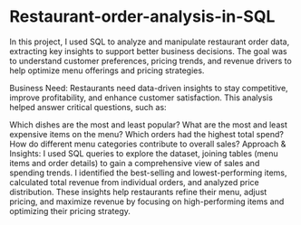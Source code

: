 # Restaurant-order-analysis-in-SQL
In this project, I used SQL to analyze and manipulate restaurant order data, extracting key insights to support better business decisions. The goal was to understand customer preferences, pricing trends, and revenue drivers to help optimize menu offerings and pricing strategies.

Business Need:
Restaurants need data-driven insights to stay competitive, improve profitability, and enhance customer satisfaction. This analysis helped answer critical questions, such as:

Which dishes are the most and least popular?
What are the most and least expensive items on the menu?
Which orders had the highest total spend?
How do different menu categories contribute to overall sales?
Approach & Insights:
I used SQL queries to explore the dataset, joining tables (menu items and order details) to gain a comprehensive view of sales and spending trends. I identified the best-selling and lowest-performing items, calculated total revenue from individual orders, and analyzed price distribution. These insights help restaurants refine their menu, adjust pricing, and maximize revenue by focusing on high-performing items and optimizing their pricing strategy.
